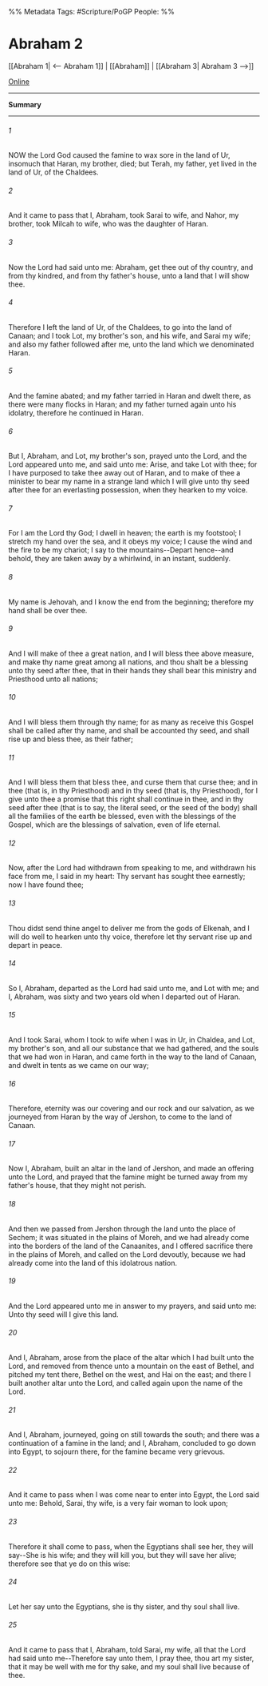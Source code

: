 %% Metadata
Tags: #Scripture/PoGP
People: 
%%
# Abraham 2
[[Abraham 1| <-- Abraham 1]] | [[Abraham]] | [[Abraham 3| Abraham 3 -->]]

[Online](https://churchofjesuschrist.org/study/scriptures/pgp/abr/2?lang=eng)

---
__Summary__



---
###### 1
NOW the Lord God caused the famine to wax sore in the land of Ur, insomuch that Haran, my brother, died; but Terah, my father, yet lived in the land of Ur, of the Chaldees.
###### 2
And it came to pass that I, Abraham, took Sarai to wife, and Nahor, my brother, took Milcah to wife, who was the daughter of Haran.
###### 3
Now the Lord had said unto me: Abraham, get thee out of thy country, and from thy kindred, and from thy father's house, unto a land that I will show thee.
###### 4
Therefore I left the land of Ur, of the Chaldees, to go into the land of Canaan; and I took Lot, my brother's son, and his wife, and Sarai my wife; and also my father followed after me, unto the land which we denominated Haran.
###### 5
And the famine abated; and my father tarried in Haran and dwelt there, as there were many flocks in Haran; and my father turned again unto his idolatry, therefore he continued in Haran.
###### 6
But I, Abraham, and Lot, my brother's son, prayed unto the Lord, and the Lord appeared unto me, and said unto me: Arise, and take Lot with thee; for I have purposed to take thee away out of Haran, and to make of thee a minister to bear my name in a strange land which I will give unto thy seed after thee for an everlasting possession, when they hearken to my voice.
###### 7
For I am the Lord thy God; I dwell in heaven; the earth is my footstool; I stretch my hand over the sea, and it obeys my voice; I cause the wind and the fire to be my chariot; I say to the mountains--Depart hence--and behold, they are taken away by a whirlwind, in an instant, suddenly.
###### 8
My name is Jehovah, and I know the end from the beginning; therefore my hand shall be over thee.
###### 9
And I will make of thee a great nation, and I will bless thee above measure, and make thy name great among all nations, and thou shalt be a blessing unto thy seed after thee, that in their hands they shall bear this ministry and Priesthood unto all nations;
###### 10
And I will bless them through thy name; for as many as receive this Gospel shall be called after thy name, and shall be accounted thy seed, and shall rise up and bless thee, as their father;
###### 11
And I will bless them that bless thee, and curse them that curse thee; and in thee (that is, in thy Priesthood) and in thy seed (that is, thy Priesthood), for I give unto thee a promise that this right shall continue in thee, and in thy seed after thee (that is to say, the literal seed, or the seed of the body) shall all the families of the earth be blessed, even with the blessings of the Gospel, which are the blessings of salvation, even of life eternal.
###### 12
Now, after the Lord had withdrawn from speaking to me, and withdrawn his face from me, I said in my heart: Thy servant has sought thee earnestly; now I have found thee;
###### 13
Thou didst send thine angel to deliver me from the gods of Elkenah, and I will do well to hearken unto thy voice, therefore let thy servant rise up and depart in peace.
###### 14
So I, Abraham, departed as the Lord had said unto me, and Lot with me; and I, Abraham, was sixty and two years old when I departed out of Haran.
###### 15
And I took Sarai, whom I took to wife when I was in Ur, in Chaldea, and Lot, my brother's son, and all our substance that we had gathered, and the souls that we had won in Haran, and came forth in the way to the land of Canaan, and dwelt in tents as we came on our way;
###### 16
Therefore, eternity was our covering and our rock and our salvation, as we journeyed from Haran by the way of Jershon, to come to the land of Canaan.
###### 17
Now I, Abraham, built an altar in the land of Jershon, and made an offering unto the Lord, and prayed that the famine might be turned away from my father's house, that they might not perish.
###### 18
And then we passed from Jershon through the land unto the place of Sechem; it was situated in the plains of Moreh, and we had already come into the borders of the land of the Canaanites, and I offered sacrifice there in the plains of Moreh, and called on the Lord devoutly, because we had already come into the land of this idolatrous nation.
###### 19
And the Lord appeared unto me in answer to my prayers, and said unto me: Unto thy seed will I give this land.
###### 20
And I, Abraham, arose from the place of the altar which I had built unto the Lord, and removed from thence unto a mountain on the east of Bethel, and pitched my tent there, Bethel on the west, and Hai on the east; and there I built another altar unto the Lord, and called again upon the name of the Lord.
###### 21
And I, Abraham, journeyed, going on still towards the south; and there was a continuation of a famine in the land; and I, Abraham, concluded to go down into Egypt, to sojourn there, for the famine became very grievous.
###### 22
And it came to pass when I was come near to enter into Egypt, the Lord said unto me: Behold, Sarai, thy wife, is a very fair woman to look upon;
###### 23
Therefore it shall come to pass, when the Egyptians shall see her, they will say--She is his wife; and they will kill you, but they will save her alive; therefore see that ye do on this wise:
###### 24
Let her say unto the Egyptians, she is thy sister, and thy soul shall live.
###### 25
And it came to pass that I, Abraham, told Sarai, my wife, all that the Lord had said unto me--Therefore say unto them, I pray thee, thou art my sister, that it may be well with me for thy sake, and my soul shall live because of thee.



